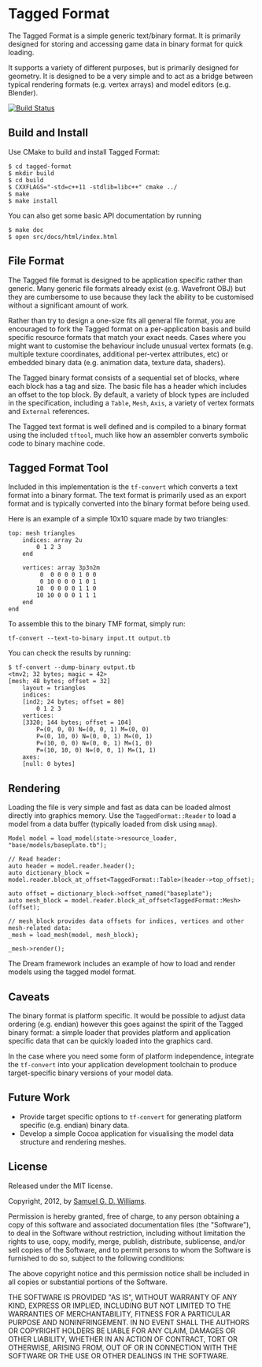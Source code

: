 Tagged Format
=============

The Tagged Format is a simple generic text/binary format. It is primarily designed for storing and accessing
game data in binary format for quick loading.

It supports a variety of different purposes, but is primarily designed for geometry. It is designed to be a 
very simple and to act as a bridge between typical rendering formats (e.g. vertex arrays) and model editors 
(e.g. Blender).

[![Build Status](https://secure.travis-ci.org/ioquatix/tagged-format.png)](http://travis-ci.org/ioquatix/tagged-format)

Build and Install
-----------------

Use CMake to build and install Tagged Format:

	$ cd tagged-format
	$ mkdir build
	$ cd build
	$ CXXFLAGS="-std=c++11 -stdlib=libc++" cmake ../
	$ make
	$ make install

You can also get some basic API documentation by running

	$ make doc
	$ open src/docs/html/index.html

File Format
-----------

The Tagged file format is designed to be application specific rather than generic. Many generic file formats 
already exist (e.g. Wavefront OBJ) but they are cumbersome to use because they lack the ability to be 
customised without a significant amount of work.

Rather than try to design a one-size fits all general file format, you are encouraged to fork the Tagged format
on a per-application basis and build specific resource formats that match your exact needs. Cases where you 
might want to customise the behaviour include unusual vertex formats (e.g. multiple texture coordinates, 
additional per-vertex attributes, etc) or embedded binary data (e.g. animation data, texture data, shaders).

The Tagged binary format consists of a sequential set of blocks, where each block has a tag and size. The basic
file has a header which includes an offset to the top block. By default, a variety of block types are included
in the specification, including a `Table`, `Mesh`, `Axis`, a variety of vertex formats and `External` 
references.

The Tagged text format is well defined and is compiled to a binary format using the included `tftool`, much 
like how an assembler converts symbolic code to binary machine code.

Tagged Format Tool
------------------

Included in this implementation is the `tf-convert` which converts a text format into a binary format. The text 
format is primarily used as an export format and is typically converted into the binary format before being
used.

Here is an example of a simple 10x10 square made by two triangles:

	top: mesh triangles
		indices: array 2u
			0 1 2 3
		end

		vertices: array 3p3n2m
			 0  0 0 0 0 1 0 0
			 0 10 0 0 0 1 0 1
			10  0 0 0 0 1 1 0
			10 10 0 0 0 1 1 1
		end
	end

To assemble this to the binary TMF format, simply run:

	tf-convert --text-to-binary input.tt output.tb

You can check the results by running:

	$ tf-convert --dump-binary output.tb
	<tmv2; 32 bytes; magic = 42>
	[mesh; 48 bytes; offset = 32]
		layout = triangles
		indices:
		[ind2; 24 bytes; offset = 80]
			0 1 2 3 
		vertices:
		[3320; 144 bytes; offset = 104]
			P=(0, 0, 0) N=(0, 0, 1) M=(0, 0)
			P=(0, 10, 0) N=(0, 0, 1) M=(0, 1)
			P=(10, 0, 0) N=(0, 0, 1) M=(1, 0)
			P=(10, 10, 0) N=(0, 0, 1) M=(1, 1)
		axes:
		[null: 0 bytes]

Rendering
---------

Loading the file is very simple and fast as data can be loaded almost directly into graphics memory. Use the 
`TaggedFormat::Reader` to load a model from a data buffer (typically loaded from disk using `mmap`).

	Model model = load_model(state->resource_loader, "base/models/baseplate.tb");

	// Read header:
	auto header = model.reader.header();
	auto dictionary_block = model.reader.block_at_offset<TaggedFormat::Table>(header->top_offset);

	auto offset = dictionary_block->offset_named("baseplate");
	auto mesh_block = model.reader.block_at_offset<TaggedFormat::Mesh>(offset);

	// mesh_block provides data offsets for indices, vertices and other mesh-related data:
	_mesh = load_mesh(model, mesh_block);
	
	_mesh->render();

The Dream framework includes an example of how to load and render models using the tagged model format.

Caveats
-------

The binary format is platform specific. It would be possible to adjust data ordering (e.g. endian) however 
this goes against the spirit of the Tagged binary format: a simple loader that provides platform and 
application specific data that can be quickly loaded into the graphics card.

In the case where you need some form of platform independence, integrate the `tf-convert` into your application
development toolchain to produce target-specific binary versions of your model data.

Future Work
-----------

- Provide target specific options to `tf-convert` for generating platform specific (e.g. endian) binary data.
- Develop a simple Cocoa application for visualising the model data structure and rendering meshes.

## License

Released under the MIT license.

Copyright, 2012, by [Samuel G. D. Williams](http://www.codeotaku.com/samuel-williams).

Permission is hereby granted, free of charge, to any person obtaining a copy
of this software and associated documentation files (the "Software"), to deal
in the Software without restriction, including without limitation the rights
to use, copy, modify, merge, publish, distribute, sublicense, and/or sell
copies of the Software, and to permit persons to whom the Software is
furnished to do so, subject to the following conditions:

The above copyright notice and this permission notice shall be included in
all copies or substantial portions of the Software.

THE SOFTWARE IS PROVIDED "AS IS", WITHOUT WARRANTY OF ANY KIND, EXPRESS OR
IMPLIED, INCLUDING BUT NOT LIMITED TO THE WARRANTIES OF MERCHANTABILITY,
FITNESS FOR A PARTICULAR PURPOSE AND NONINFRINGEMENT. IN NO EVENT SHALL THE
AUTHORS OR COPYRIGHT HOLDERS BE LIABLE FOR ANY CLAIM, DAMAGES OR OTHER
LIABILITY, WHETHER IN AN ACTION OF CONTRACT, TORT OR OTHERWISE, ARISING FROM,
OUT OF OR IN CONNECTION WITH THE SOFTWARE OR THE USE OR OTHER DEALINGS IN
THE SOFTWARE.
